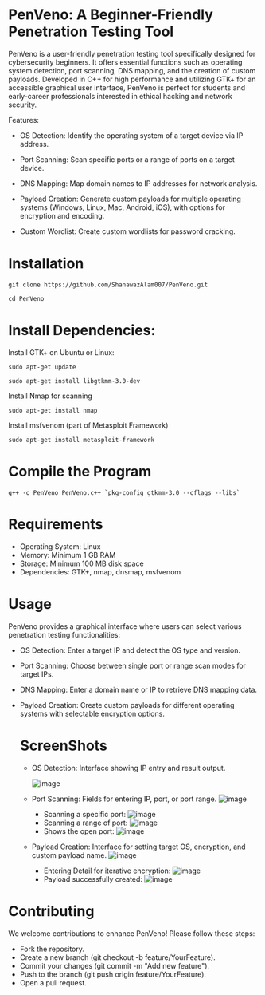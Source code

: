 # PenVeno: A Beginner-Friendly Penetration Testing Tool

PenVeno is a user-friendly penetration testing tool specifically designed for cybersecurity beginners. It offers essential functions such as operating system detection, port scanning, DNS mapping, and the creation of custom payloads. Developed in C++ for high performance and utilizing GTK+ for an accessible graphical user interface, PenVeno is perfect for students and early-career professionals interested in ethical hacking and network security.

Features:

+ OS Detection: Identify the operating system of a target device via IP address.

+ Port Scanning: Scan specific ports or a range of ports on a target device.

+ DNS Mapping: Map domain names to IP addresses for network analysis.

+ Payload Creation: Generate custom payloads for multiple operating systems (Windows, Linux, Mac, Android, iOS), with options for encryption and encoding.

+ Custom Wordlist: Create custom wordlists for password cracking.

# Installation
```
git clone https://github.com/ShanawazAlam007/PenVeno.git

cd PenVeno
```
# Install Dependencies:

Install GTK+ on Ubuntu or Linux:
```
sudo apt-get update
```
```
sudo apt-get install libgtkmm-3.0-dev
```

Install Nmap for scanning
```
sudo apt-get install nmap
```

Install msfvenom (part of Metasploit Framework)
```
sudo apt-get install metasploit-framework
```
# Compile the Program

```
g++ -o PenVeno PenVeno.c++ `pkg-config gtkmm-3.0 --cflags --libs`  
```
# Requirements

- Operating System: Linux
- Memory: Minimum 1 GB RAM
- Storage: Minimum 100 MB disk space
- Dependencies: GTK+, nmap, dnsmap, msfvenom

# Usage

PenVeno provides a graphical interface where users can select various penetration testing functionalities:

- OS Detection: Enter a target IP and detect the OS type and version.
- Port Scanning: Choose between single port or range scan modes for target IPs.
- DNS Mapping: Enter a domain name or IP to retrieve DNS mapping data.
- Payload Creation: Create custom payloads for different operating systems with selectable encryption options.

  # ScreenShots

  - OS Detection: Interface showing IP entry and result output.

    ![image](https://github.com/user-attachments/assets/c2ebffb0-fe2f-45ca-a079-50057f7db489)

  - Port Scanning: Fields for entering IP, port, or port range.
    ![image](https://github.com/user-attachments/assets/1c9bea4e-963d-4160-87bd-11a8046c9b55)
    - Scanning a specific port:
       ![image](https://github.com/user-attachments/assets/bb49f3c9-0fa0-487c-9d91-cc5701d2a281)
    - Scanning a range of port:
       ![image](https://github.com/user-attachments/assets/dee91ae2-f51e-4868-bf68-11cd857b7c5b)
    - Shows the open port:
      ![image](https://github.com/user-attachments/assets/a87f27ba-ecb9-47f6-9f4e-1be01ea10530)
  - Payload Creation: Interface for setting target OS, encryption, and custom payload name.
![image](https://github.com/user-attachments/assets/f84a14d7-1d10-42c5-affd-f55119bbf8ba)
     - Entering Detail for iterative encryption:
       ![image](https://github.com/user-attachments/assets/126731cb-f4d8-448f-a06f-8bd60264c25c)
     -  Payload successfully created:
       ![image](https://github.com/user-attachments/assets/8c1eedcd-aaa3-4da3-bc66-2c556324d1db)
# Contributing
 We welcome contributions to enhance PenVeno! Please follow these steps:

+ Fork the repository.
+ Create a new branch (git checkout -b feature/YourFeature).
+ Commit your changes (git commit -m "Add new feature").
+ Push to the branch (git push origin feature/YourFeature).
+ Open a pull request.

